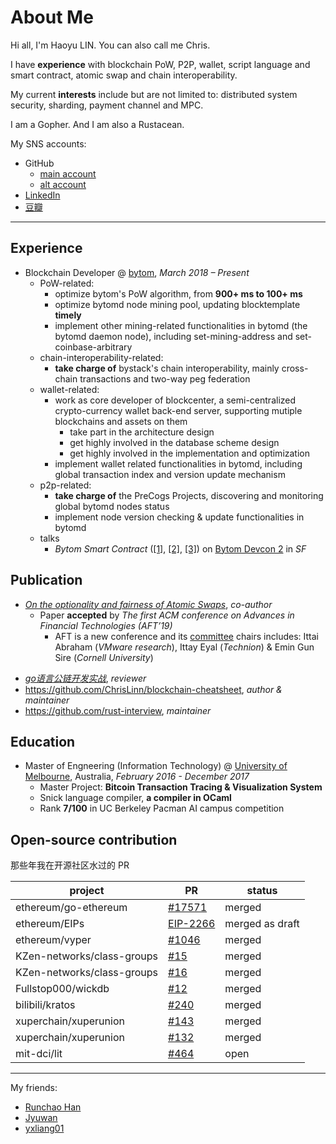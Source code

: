 # About Me

<!-- ex_nonav -->
<!-- ex_nolevel -->

Hi all, I'm Haoyu LIN. You can also call me Chris.

I have __experience__ with blockchain PoW, P2P, wallet, script language and smart contract, atomic swap and chain interoperability. 

My current __interests__ include but are not limited to: distributed system security, sharding, payment channel and MPC.

I am a Gopher. And I am also a Rustacean.

My SNS accounts:

+ GitHub
    + [main account](https://github.com/ChrisLinn)
    + [alt account](https://github.com/HAOYUatHZ)
+ [LinkedIn](http://linkedin.com/in/haoyu-lin-239474123)
+ [豆瓣](https://www.douban.com/people/NanderFour/)


--- 

## Experience
+ Blockchain Developer @ [bytom](https://github.com/Bytom/), _March 2018 – Present_
    * PoW-related:
        - optimize bytom's PoW algorithm, from __900+ ms to 100+ ms__
        - optimize bytomd node mining pool, updating blocktemplate __timely__
        - implement other mining-related functionalities in bytomd (the bytomd daemon node), including set-mining-address and set-coinbase-arbitrary
    - chain-interoperability-related:
        - __take charge of__ bystack's chain interoperability, mainly cross-chain transactions and two-way peg federation
    * wallet-related:
        - work as core developer of blockcenter, a semi-centralized crypto-currency wallet back-end server, supporting mutiple blockchains and assets on them
            + take part in the architecture design
            + get highly involved in the database scheme design
            + get highly involved in the implementation and optimization 
        - implement wallet related functionalities in bytomd, including global transaction index and version update mechanism
    * p2p-related:
        * __take charge of__ the PreCogs Projects, discovering and monitoring global bytomd nodes status
        * implement node version checking & update functionalities in bytomd
    + talks
        * _Bytom Smart Contract_ ([[1]](https://twitter.com/Bytom_Official/status/1165402458908061697?s=20), [[2]](https://www.8btc.com/article/469596), [[3]](https://github.com/ChrisLinn/chrislinn.ink/raw/master/img/me/bytom-devcon2/flash.JPG)) on [Bytom Devcon 2](https://github.com/ChrisLinn/chrislinn.ink/raw/master/img/me/bytom-devcon2/agenda.PNG) in _SF_
        <!-- - p2p 层实现节点保持连接? -->

## Publication
+ [_On the optionality and fairness of Atomic Swaps_](https://eprint.iacr.org/2019/896), _co-author_
    + Paper __accepted__ by _The first ACM conference on Advances in Financial Technologies (AFT’19)_
        * AFT is a new conference and its [committee](https://aft.acm.org/committees) chairs includes: Ittai Abraham (_VMware research_), Ittay Eyal (_Technion_) & Emin Gun Sire (_Cornell University_)
- [_go语言公链开发实战_](https://book.douban.com/subject/34659372/), _reviewer_
- https://github.com/ChrisLinn/blockchain-cheatsheet, _author & maintainer_
- https://github.com/rust-interview, _maintainer_


## Education
+ Master of Engneering (Information Technology) @ [University of Melbourne](https://www.unimelb.edu.au/), Australia, _February 2016 - December 2017_
    * Master Project: __Bitcoin Transaction Tracing & Visualization System__
    * Snick language compiler, __a compiler in OCaml__
    * Rank __7/100__ in UC Berkeley Pacman AI campus competition

## Open-source contribution
那些年我在开源社区水过的 PR

| project | PR | status|
| - | - | - |
| ethereum/go-ethereum | [#17571](https://github.com/ethereum/go-ethereum/pull/17571)  | merged |
| ethereum/EIPs | [EIP-2266](https://github.com/ethereum/EIPs/pull/2298)  | merged as draft |
| ethereum/vyper | [#1046](https://github.com/ethereum/vyper/pull/1046)  | merged |
| KZen-networks/class-groups | [#15](https://github.com/KZen-networks/class-groups/pull/15)  | merged |
| KZen-networks/class-groups | [#16](https://github.com/KZen-networks/class-groups/pull/16)  | merged |
| Fullstop000/wickdb | [#12](https://github.com/Fullstop000/wickdb/pull/12)  | merged |
| bilibili/kratos | [#240](https://github.com/bilibili/kratos/pull/240)  | merged |
| xuperchain/xuperunion | [#143](https://github.com/xuperchain/xuperunion/pull/143)  | merged |
| xuperchain/xuperunion | [#132](https://github.com/xuperchain/xuperunion/pull/132)  | merged |
| mit-dci/lit | [#464](https://github.com/mit-dci/lit/pull/464)  | open |


---

My friends:

+ [Runchao Han](https://github.com/SebastianElvis)
+ [Jyuwan](https://www.douban.com/people/10566855/)
+ [yxliang01](https://github.com/yxliang01)

